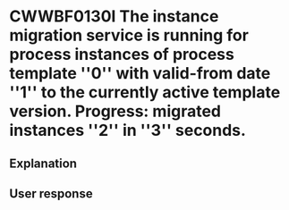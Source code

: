 # CWWBF0130I The instance migration service is running for process instances of process template ''0'' with valid-from date ''1'' to the currently active template version. Progress: migrated instances ''2'' in ''3'' seconds.

## Explanation

## User response